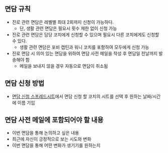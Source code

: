 ## 면담 규칙
- 진로 관련 면담은 레벨별 최대 2회까지 신청이 가능하다.
  - 단, 생활 관련 면담은 필요시 횟수 제한 없이 신청 가능
- 진로 관련 면담은 담당 코치에게 신청할 수 있으며 필요시 다른 코치에게도 신청할 수 있다.
  - 생활 관련 면담은 포비 캡틴과 워니 코치를 포함하여 모두에게 신청 가능
- 진로 면담 시 의미 있는 면담을 위하여 면담 사전 메일을 작성 후 면담일 전날까지 발송해야 함
  - 메일을 보내지 않을 경우 자동으로 면담이 취소됨

## 면담 신청 방법
- [면담 신청 스프레드시트](https://docs.google.com/spreadsheets/d/1A0AsQFtSVBSt-9xM8BBnfPE2_0N2dw0YWSQueUoX7qc/)에서 면담 신청 할 코치의 시트를 선택 후 원하는 날짜/시간에 이름 기입

## 면담 사전 메일에 포함되어야 할 내용
- 이번 면담을 통해 논의하고 싶은 내용
- 최근에 자신이 긍정적으로 보는 시도와 변화
- 이번 면담을 통해 어떤 변화가 생기기를 원하는지
